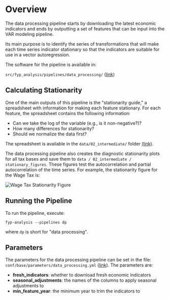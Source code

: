 # Overview

The data processing pipeline starts by downloading the 
latest economic indicators and ends by outputting 
a set of features that can be input into the VAR modeling
pipeline. 

Its main purpose is to identify the 
series of transformations that will make each 
time series indicator stationary so that the indicators are 
suitable for use in a vector autoregression.

The software for the pipeline is available in:

`src/fyp_analysis/pipelines/data_processing/` ([link](https://github.com/PhiladelphiaController/five-year-plan-analysis/tree/main/src/fyp_analysis/pipelines/data_processing))

## Calculating Stationarity

One of the main outputs of this pipeline is the "stationarity guide," a spreadsheet with information
 for making each feature stationary. For each feature, the spreadsheet contains the following information:
- Can we take the log of the variable (e.g., is it non-negative?)?
- How many differences for stationarity?
- Should we normalize the data first?

The spreadsheet is available in the `data/02_intermediate/` folder [(link)](https://github.com/PhiladelphiaController/five-year-plan-analysis/blob/main/data/02_intermediate/stationary_guide.xlsx).

The data processing pipeline also creates the diagnostic stationarity plots for all 
tax bases and save them to `data / 02_intermediate / stationary_figures`. These figures 
test the autocorrelation and partial autocorrelation of the time series. For example, 
the stationarity figure for the Wage Tax is:

![Wage Tax Stationarity Figure](https://github.com/PhiladelphiaController/five-year-plan-analysis/raw/main/data/02_intermediate/stationary_figures/WageBase.png)

## Running the Pipeline

To run the pipeline, execute:

```
fyp-analysis --pipelines dp
```

where `dp` is short for "data processing".


## Parameters

The parameters for the data processing pipeline can be set in the 
file: `conf/base/parameters/data_processing.yml` ([link](https://github.com/PhiladelphiaController/five-year-plan-analysis/blob/main/conf/base/parameters/data_processing.yml)). The parameters are:

- **fresh_indicators**: whether to download fresh economic indicators
- **seasonal_adjustments**: the names of the columns to apply seasonal adjustments to
- **min_feature_year**: the minimum year to trim the indicators to


